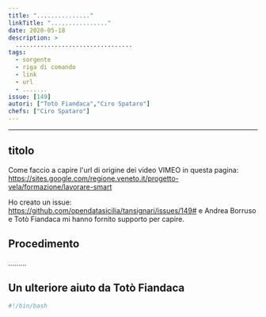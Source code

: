 ```yaml
---
title: "..............."
linkTitle: "................"
date: 2020-05-18
description: >
  .................................
tags:
  - sorgente
  - riga di comando
  - link
  - url 
  - .......
issue: [149]
autori: ["Totò Fiandaca","Ciro Spataro"]
chefs: ["Ciro Spataro"]
---
```


---

## titolo

Come faccio a capire l'url di origine dei video VIMEO in questa pagina:
https://sites.google.com/regione.veneto.it/progetto-vela/formazione/lavorare-smart

Ho creato un issue: https://github.com/opendatasicilia/tansignari/issues/149# e Andrea Borruso e Totò Fiandaca mi hanno fornito supporto per capire.

## Procedimento

.........

## Un ulteriore aiuto da Totò Fiandaca

```Bash
#!/bin/bash


```

